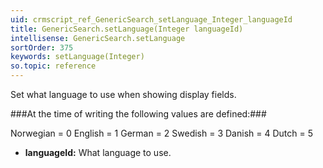 ```yaml
---
uid: crmscript_ref_GenericSearch_setLanguage_Integer_languageId
title: GenericSearch.setLanguage(Integer languageId)
intellisense: GenericSearch.setLanguage
sortOrder: 375
keywords: setLanguage(Integer)
so.topic: reference
---
```



Set what language to use when showing display fields.




###At the time of writing the following values are defined:###

Norwegian = 0
English = 1
German = 2
Swedish = 3
Danish = 4
Dutch = 5


* **languageId:** What language to use.


